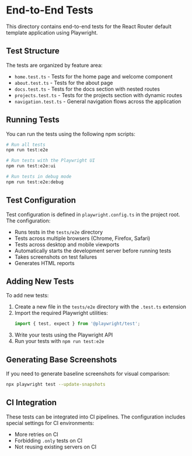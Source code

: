 # End-to-End Tests

This directory contains end-to-end tests for the React Router default template application using Playwright.

## Test Structure

The tests are organized by feature area:

- `home.test.ts` - Tests for the home page and welcome component
- `about.test.ts` - Tests for the about page
- `docs.test.ts` - Tests for the docs section with nested routes
- `projects.test.ts` - Tests for the projects section with dynamic routes
- `navigation.test.ts` - General navigation flows across the application

## Running Tests

You can run the tests using the following npm scripts:

```bash
# Run all tests
npm run test:e2e

# Run tests with the Playwright UI
npm run test:e2e:ui

# Run tests in debug mode
npm run test:e2e:debug
```

## Test Configuration

Test configuration is defined in `playwright.config.ts` in the project root. The configuration:

- Runs tests in the `tests/e2e` directory
- Tests across multiple browsers (Chrome, Firefox, Safari)
- Tests across desktop and mobile viewports
- Automatically starts the development server before running tests
- Takes screenshots on test failures
- Generates HTML reports

## Adding New Tests

To add new tests:

1. Create a new file in the `tests/e2e` directory with the `.test.ts` extension
2. Import the required Playwright utilities:
   ```typescript
   import { test, expect } from '@playwright/test';
   ```
3. Write your tests using the Playwright API
4. Run your tests with `npm run test:e2e`

## Generating Base Screenshots

If you need to generate baseline screenshots for visual comparison:

```bash
npx playwright test --update-snapshots
```

## CI Integration

These tests can be integrated into CI pipelines. The configuration includes special settings for CI environments:

- More retries on CI
- Forbidding `.only` tests on CI
- Not reusing existing servers on CI 